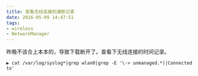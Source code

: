 ```yaml
---
title: 查看无线连接的通断记录
date: 2016-05-09 14:47:51
tags:
- wireless
- NetworkManager
---
```

昨晚不该合上本本的，导致下载断开了。查看下无线连接的时间记录。
```
▶ cat /var/log/syslog*|grep wlan0|grep -E '\-> unmanaged.*)|Connected to'
```
